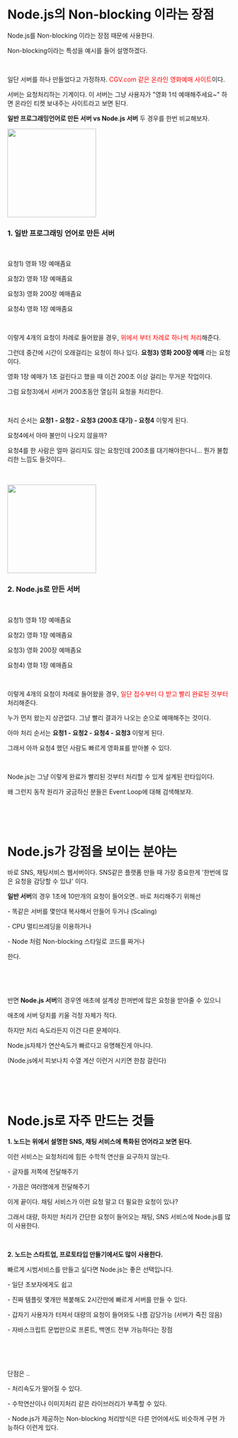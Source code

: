 # Node.js의 Non-blocking 이라는 장점

Node.js를 Non-blocking 이라는 장점 때문에 사용한다.

Non-blocking이라는 특성을 예시를 들어 설명하겠다.

<br>

일단 서버를 하나 만들었다고 가정하자. <span style=color:red>CGV.com 같은 온라인 영화예매 사이트</span>이다.

서버는 요청처리하는 기계이다. 이 서버는 그냥 사용자가 "영화 1석 예매해주세요~" 하면 온라인 티켓 보내주는 사이트라고 보면 된다.

**일반 프로그래밍언어로 만든 서버 vs Node.js 서버** 두 경우를 한번 비교해보자.

<img src="https://codingapple.com/wp-content/uploads/2020/01/%EC%BA%A1%EC%B2%981.png" height="200">

<br>

### 1. 일반 프로그래밍 언어로 만든 서버

<br>

요청1) 영화 1장 예매좀요

요청2) 영화 1장 예매좀요

요청3) 영화 200장 예매좀요

요청4) 영화 1장 예매좀요

<br>

이렇게 4개의 요청이 차례로 들어왔을 경우, <span style=color:red>위에서 부터 차례로 하나씩 처리</span>해준다.

그런데 중간에 시간이 오래걸리는 요청이 하나 있다. **요청3) 영화 200장 예매** 라는 요청이다.

영화 1장 예매가 1초 걸린다고 했을 때 이건 200초 이상 걸리는 무거운 작업이다.

그럼 요청3)에서 서버가 200초동안 열심히 요청을 처리한다.

<br>

처리 순서는 **요청1 - 요청2 - 요청3 (200초 대기) - 요청4** 이렇게 된다.

요청4에서 아마 불만이 나오지 않을까?

요청4를 한 사람은 얼마 걸리지도 않는 요청인데 200초를 대기해야한다니... 뭔가 불합리한 느낌도 들것이다..

<br>
<br>

<img src="https://codingapple.com/wp-content/uploads/2020/01/%EC%BA%A1%EC%B2%982.png" height="200">

<br>

### 2. Node.js로 만든 서버

<br>

요청1) 영화 1장 예매좀요

요청2) 영화 1장 예매좀요

요청3) 영화 200장 예매좀요

요청4) 영화 1장 예매좀요

<br>

이렇게 4개의 요청이 차례로 들어왔을 경우, <span style=color:red>일단 접수부터 다 받고 빨리 완료된 것부터</span> 처리해준다.

누가 먼저 왔는지 상관없다. 그냥 빨리 결과가 나오는 순으로 예매해주는 것이다.

아마 처리 순서는 **요청1 - 요청2 - 요청4 - 요청3** 이렇게 된다.

그래서 아까 요청4 했던 사람도 빠르게 영화표를 받아볼 수 있다.

<br>

Node.js는 그냥 이렇게 완료가 빨리된 것부터 처리할 수 있게 설계된 런타임이다.

왜 그런지 동작 원리가 궁금하신 분들은 Event Loop에 대해 검색해보자.

<br>
<br>
<br>

# Node.js가 강점을 보이는 분야는

바로 SNS, 채팅서비스 웹서버이다. SNS같은 플랫폼 만들 때 가장 중요한게 '한번에 많은 요청을 감당할 수 있냐' 이다.

**일반 서버**의 경우 1초에 10만개의 요청이 들어오면.. 바로 처리해주기 위해선

\- 똑같은 서버를 몇만대 복사해서 만들어 두거나 (Scaling)

\- CPU 멀티쓰레딩을 이용하거나

\- Node 처럼 Non-blocking 스타일로 코드를 짜거나

한다.

<br>
<br>
<br>

반면 **Node.js 서버**의 경우엔 애초에 설계상 한꺼번에 많은 요청을 받아줄 수 있으니

애초에 서버 덩치를 키울 걱정 자체가 적다.

하지만 처리 속도라든지 이건 다른 문제이다.

Node.js자체가 연산속도가 빠르다고 유명해진게 아니다.

(Node.js에서 피보나치 수열 계산 이런거 시키면 한참 걸린다)

<br>
<br>
<br>

# Node.js로 자주 만드는 것들

**1. 노드는 위에서 설명한 SNS, 채팅 서비스에 특화된 언어라고 보면 된다.**

이런 서비스는 요청처리에 힘든 수학적 연산을 요구하지 않는다.

\- 글자를 저쪽에 전달해주기

\- 가끔은 여러명에게 전달해주기

이게 끝이다. 채팅 서비스가 이런 요청 말고 더 필요한 요청이 있나?

그래서 대량, 하지만 처리가 간단한 요청이 들어오는 채팅, SNS 서비스에 Node.js를 많이 사용한다.

<br>

**2. 노드는 스타트업, 프로토타입 만들기에서도 많이 사용한다.**

빠르게 시범서비스를 만들고 싶다면 Node.js는 좋은 선택입니다.

\- 일단 초보자에게도 쉽고

\- 진짜 템플릿 몇개만 복붙해도 2시간만에 빠르게 서버를 만들 수 있다.

\- 갑자기 사용자가 터져서 대량의 요청이 들어와도 나름 감당가능 (서버가 죽진 않음)

\- 자바스크립트 문법만으로 프론트, 백엔드 전부 가능하다는 장점

<br> 
<br>
<br>

단점은 ..

\- 처리속도가 떨어질 수 있다.

\- 수학연산이나 이미지처리 같은 라이브러리가 부족할 수 있다.

\- Node.js가 제공하는 Non-blocking 처리방식은 다른 언어에서도 비슷하게 구현 가능하다 이런게 있다.
